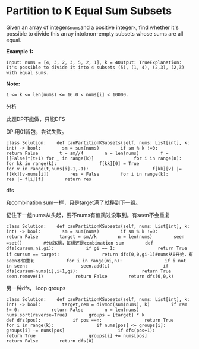 # Partition to K Equal Sum Subsets

Given an array of integers`nums`and a positive integer`k`, find whether it's possible to divide this array into`k`non-empty subsets whose sums are all equal.

**Example 1:**

```text
Input: nums = [4, 3, 2, 3, 5, 2, 1], k = 4Output: TrueExplanation: It's possible to divide it into 4 subsets (5), (1, 4), (2,3), (2,3) with equal sums.
```

**Note:**

```text
1 <= k <= len(nums) <= 16.0 < nums[i] < 10000.
```

分析

此题DP不能做，只能DFS

DP:用01背包，尝试失败。

```text
class Solution:    def canPartitionKSubsets(self, nums: List[int], k: int) -> bool:        sm = sum(nums)        if sm % k !=0:            return False        t = sm//4        n = len(nums)        f = [[False]*(t+1) for _ in range(k)]               for i in range(n):            for kk in range(k):                f[kk][0] = True                  for v in range(t,nums[i]-1,-1):                        f[kk][v] |= f[kk][v-nums[i]]        res = False        for i in range(k):            res |= f[i][t]        return res
```

dfs

和combination sum一样，只是target满了就移到下一组。

记住下一组nums从头起，要不nums有值跳过没取到。有seen不会重复

```text
class Solution:    def canPartitionKSubsets(self, nums: List[int], k: int) -> bool:        sm = sum(nums)        if sm % k !=0:            return False        target = sm//k        n = len(nums)        seen =set()        #分成K组，每组还是combination sum        def dfs(cursum,ni,gi):            if gi == 1:                return True            if cursum == target:                return dfs(0,0,gi-1)#nums从0开始，有seen不怕重复            for i in range(ni,n):                if i not in seen:                    seen.add(i)                    if dfs(cursum+nums[i],i+1,gi):                        return True                                        seen.remove(i)            return False        return dfs(0,0,k)
```

另一种dfs， loop groups

```text
class Solution:    def canPartitionKSubsets(self, nums: List[int], k: int) -> bool:        target,rem = divmod(sum(nums), k)        if rem != 0:            return False        n = len(nums)                nums.sort(reverse=True)        groups = [target] * k                def dfs(pos):            if pos ==n:                return True                        for i in range(k):                if nums[pos] <= groups[i]:                    groups[i] -= nums[pos]                    if dfs(pos+1):                        return True                    groups[i] += nums[pos]            return False        return dfs(0)
```

